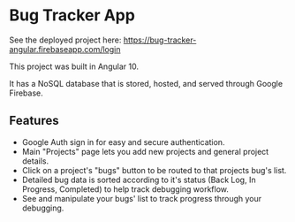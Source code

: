 # Bug Tracker App

See the deployed project here: https://bug-tracker-angular.firebaseapp.com/login

This project was built in Angular 10.

It has a NoSQL database that is stored, hosted, and served through Google Firebase.

## Features

- Google Auth sign in for easy and secure authentication.
- Main "Projects" page lets you add new projects and general project details.
- Click on a project's "bugs" button to be routed to that projects bug's list.
- Detailed bug data is sorted according to it's status (Back Log, In Progress, Completed) to help track debugging workflow.
- See and manipulate your bugs' list to track progress through your debugging.

